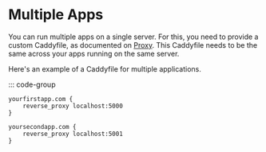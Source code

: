 # Multiple Apps

You can run multiple apps on a single server. For this, you need to provide a custom Caddyfile, as documented on [Proxy](/proxy). This Caddyfile needs to be the same across your apps running on the same server.

Here's an example of a Caddyfile for multiple applications.

::: code-group
``` [Caddyfile]
yourfirstapp.com {
    reverse_proxy localhost:5000
}

yoursecondapp.com {
    reverse_proxy localhost:5001
}
```
